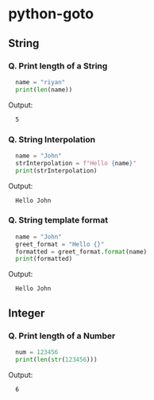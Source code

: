 # python-goto


## String

### Q. Print length of a String
```py
  name = "riyan"
  print(len(name))
```
Output:
```
  5
```

### Q. String Interpolation
```py
  name = "John"
  strInterpolation = f"Hello {name}"
  print(strInterpolation) 
```
Output:
```
  Hello John
```
### Q. String template format
```py
  name = "John"
  greet_format = "Hello {}"
  formatted = greet_format.format(name)
  print(formatted)
```
Output:
```
  Hello John
```

## Integer
### Q. Print length of a Number
```py
  num = 123456
  print(len(str(123456)))
```
Output:
```
  6
```




